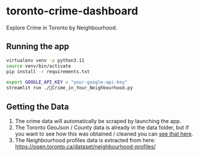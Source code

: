 # toronto-crime-dashboard
Explore Crime in Toronto by Neighbourhood.


## Running the app
```sh
virtualenv venv -p python3.11
source venv/bin/activate
pip install -r requirements.txt

export GOOGLE_API_KEY = "your-google-api-key"
streamlit run ./🦝Crime_in_Your_Neighbourhood.py
```


## Getting the Data
1. The crime data will automatically be scraped by launching the app.
2. The Toronto GeoJson / County data is already in the data folder, but if you want to see how this was obtained / cleaned you can [see that here](https://github.com/parker84/torcrime/blob/7008a45c5306d4fcbbef6c27e8d46c8adb1d987b/docs/tutorials/vizualizing_crime_data_for_toronto.md).
3. The Neighbourhood profiles data is extracted from here: https://open.toronto.ca/dataset/neighbourhood-profiles/
